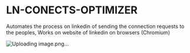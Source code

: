 # LN-CONECTS-OPTIMIZER
Automates the process on linkedin of sending the connection requests to the peoples, Works on website of linkedin on browsers (Chromium)

![Uploading image.png…]()
